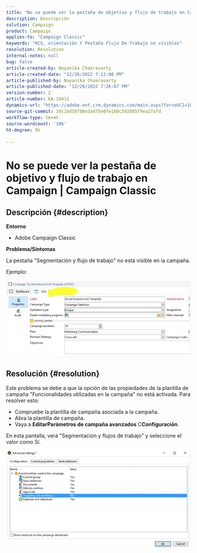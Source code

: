 ```yaml
---
title: "No se puede ver la pestaña de objetivo y flujo de trabajo en Campaign | Campaign Classic"
description: Descripción
solution: Campaign
product: Campaign
applies-to: "Campaign Classic"
keywords: "KCS, orientación Y Pestaña Flujo De Trabajo no visibles"
resolution: Resolution
internal-notes: null
bug: false
article-created-by: Nayanika Chakravarty
article-created-date: "12/26/2022 7:12:00 PM"
article-published-by: Nayanika Chakravarty
article-published-date: "12/26/2022 7:26:07 PM"
version-number: 2
article-number: KA-19411
dynamics-url: "https://adobe-ent.crm.dynamics.com/main.aspx?forceUCI=1&pagetype=entityrecord&etn=knowledgearticle&id=fbde4e26-5185-ed11-81ac-6045bd006b4b"
source-git-commit: 3dc2bd50f08e3ad75e07e180c592885f9ea27afd
workflow-type: tm+mt
source-wordcount: '106'
ht-degree: 9%

---
```


# No se puede ver la pestaña de objetivo y flujo de trabajo en Campaign | Campaign Classic

## Descripción {#description}


<b>Entorno</b>

- Adobe Campaign Classic

<b>Problema/Síntomas</b>

La pestaña &quot;Segmentación y flujo de trabajo&quot; no está visible en la campaña.

Ejemplo:
<br><br>![](assets/___fcde4e26-5185-ed11-81ac-6045bd006b4b___.png)<br>

## Resolución {#resolution}


Este problema se debe a que la opción de las propiedades de la plantilla de campaña &quot;Funcionalidades utilizadas en la campaña&quot; no está activada. Para resolver esto:

- Compruebe la plantilla de campaña asociada a la campaña.
- Abra la plantilla de campaña.
- Vaya a <b>Editar</b><b>Parámetros de campaña avanzados</b>  C<b>Configuración</b>.


En esta pantalla, verá &quot;Segmentación y flujos de trabajo&quot; y seleccione el valor como Sí.

![](assets/f184a935-4ace-ec11-a7b5-00224809c196.png)
